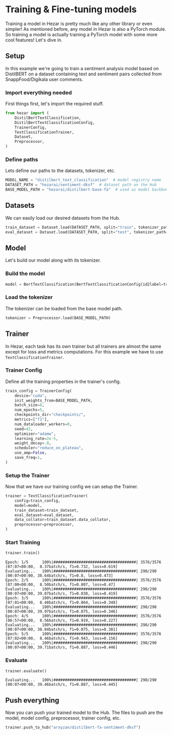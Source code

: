 # Training & Fine-tuning models

Training a model in Hezar is pretty much like any other library or even simpler! As mentioned before, any model in Hezar
is also a PyTorch module. So training a model is actually training a PyTorch model with some more cool features! 
Let's dive in.

## Setup
In this example we're going to train a sentiment analysis model based on DistilBERT on a dataset containing 
text and sentiment pairs collected from SnappFood/Digikala user comments.
### Import everything needed
First things first, let's import the required stuff.

```python
from hezar import (
    DistilBertTextClassification,
    DistilBertTextClassificationConfig,
    TrainerConfig,
    TextClassificationTrainer,
    Dataset,
    Preprocessor,
)
```
### Define paths
Lets define our paths to the datasets, tokenizer, etc.
```python
MODEL_NAME = "distilbert_text_classification"  # model registry name
DATASET_PATH = "hezarai/sentiment-dksf"  # dataset path on the Hub
BASE_MODEL_PATH = "hezarai/distilbert-base-fa"  # used as model backbone weights and tokenizer 
```
## Datasets
We can easily load our desired datasets from the Hub.
```python
train_dataset = Dataset.load(DATASET_PATH, split="train", tokenizer_path=BASE_MODEL_PATH)
eval_dataset = Dataset.load(DATASET_PATH, split="test", tokenizer_path=BASE_MODEL_PATH)
```

## Model
Let's build our model along with its tokenizer.
### Build the model
```python
model = BertTextClassification(BertTextClassificationConfig(id2label=train_dataset.config.id2label))
```
### Load the tokenizer
The tokenizer can be loaded from the base model path.
```python
tokenizer = Preprocessor.load(BASE_MODEL_PATH)
```

## Trainer
In Hezar, each task has its own trainer but all trainers are almost the same except for loss and metrics computations.
For this example we have to use `TextClassificationTrainer`.
### Trainer Config
Define all the training properties in the trainer's config.
```python
train_config = TrainerConfig(
    device="cuda",
    init_weights_from=BASE_MODEL_PATH,
    batch_size=8,
    num_epochs=5,
    checkpoints_dir="checkpoints/",
    metrics=["f1"],
    num_dataloader_workers=0,
    seed=42,
    optimizer="adamw",
    learning_rate=2e-5,
    weight_decay=.0,
    scheduler="reduce_on_plateau",
    use_amp=False,
    save_freq=1,
)
```
### Setup the Trainer
Now that we have our training config we can setup the Trainer.
```python
trainer = TextClassificationTrainer(
    config=train_config,
    model=model,
    train_dataset=train_dataset,
    eval_dataset=eval_dataset,
    data_collator=train_dataset.data_collator,
    preprocessor=preprocessor,
)
```
### Start Training
```python
trainer.train()
```
```
Epoch: 1/5      100%|####################################| 3576/3576 [07:07<00:00,  8.37batch/s, f1=0.732, loss=0.619]
Evaluating...   100%|####################################| 290/290 [00:07<00:00, 38.64batch/s, f1=0.8, loss=0.473]  
Epoch: 2/5      100%|####################################| 3576/3576 [07:00<00:00,  8.50batch/s, f1=0.807, loss=0.47] 
Evaluating...   100%|####################################| 290/290 [00:07<00:00, 39.87batch/s, f1=0.838, loss=0.419]
Epoch: 3/5      100%|####################################| 3576/3576 [07:01<00:00,  8.48batch/s, f1=0.864, loss=0.348]
Evaluating...   100%|####################################| 290/290 [00:07<00:00, 39.97batch/s, f1=0.875, loss=0.346]
Epoch: 4/5      100%|####################################| 3576/3576 [06:57<00:00,  8.56batch/s, f1=0.919, loss=0.227]
Evaluating...   100%|####################################| 290/290 [00:07<00:00, 38.84batch/s, f1=0.875, loss=0.381]
Epoch: 5/5      100%|####################################| 3576/3576 [07:02<00:00,  8.46batch/s, f1=0.943, loss=0.156]
Evaluating...   100%|####################################| 290/290 [00:07<00:00, 39.71batch/s, f1=0.887, loss=0.446]
```
### Evaluate
```python
trainer.evaluate()
```
```
Evaluating...   100%|####################################| 290/290 [00:07<00:00, 39.46batch/s, f1=0.887, loss=0.445]
```
## Push everything
Now you can push your trained model to the Hub. The files to push are the model, model config, preprocessor, trainer config,
etc.
```python
trainer.push_to_hub("arxyzan/distilbert-fa-sentiment-dksf")
```